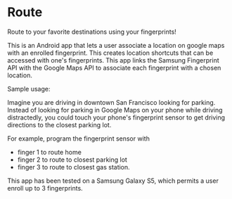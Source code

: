 # Route
Route to your favorite destinations using your fingerprints!

This is an Android app that lets a user associate a location on google maps with an enrolled fingerprint.
This creates location shortcuts that can be accessed with one's fingerprints. 
This app links the Samsung Fingerprint API with the Google Maps API to associate each fingerprint with a chosen location.

Sample usage:

Imagine you are driving in downtown San Francisco looking for parking. Instead of looking for parking in Google Maps on your phone while driving distractedly, you could touch your phone's fingerprint sensor to get driving directions to the closest parking lot.

For example, program the fingerprint sensor with 
  - finger 1 to route home
  - finger 2 to route to closest parking lot
  - finger 3 to route to closest gas station.
  
This app has been tested on a Samsung Galaxy S5, which permits a user enroll up to 3 fingerprints. 
